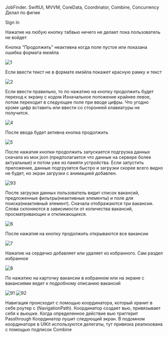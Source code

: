 JobFinder. SwiftUI, MVVM, CoreData, Coordinator, Combine, Concurrency
Делал по фигме

Sign In

Нажатие на любую кнопку табвью ничего не делает пока пользователь не войдет

Кнопка "Продолжить" неактивна когда поле пустое или показана ошибка формата емэйла

![1](https://github.com/PvssPrt1998/JobFinder/assets/43918790/266f8f2b-4b4a-4b82-a1b4-da53f8694c96)

Если ввести текст не в формате емэйла покажет красную рамку и текст

![2](https://github.com/PvssPrt1998/JobFinder/assets/43918790/9de7238a-3151-4f9f-8d5e-fcb9c293a937)

Если ввести правильно, то по нажатию на кнопку продолжить будет переход к экрану с кодом
Изначальное положение крайнее левое, потом переходит в следующее поле при вводе цифры.
Что угодно кроме цифр вставить или ввести со сторонней клавиатуры не получится.

![4](https://github.com/PvssPrt1998/JobFinder/assets/43918790/fc97fee7-cd79-43c5-9c24-45012ba4aeb0)

После ввода будет активна кнопка продолжить

![5](https://github.com/PvssPrt1998/JobFinder/assets/43918790/7f4c1532-4ccc-40a1-8bcc-5f7078870c38)

После нажатия кнопки продолжить запускается подгрузка данных сначала из мок json (предполагается что данные на сервере более актуальные)
и потом уже из памяти устройства. 
Если запустить приложение, данные подгрузятся быстро и загрузки скорее всего видно не будет, но экран 
загрузки c анимацией добавлен.

![93](https://github.com/PvssPrt1998/JobFinder/assets/43918790/c1bc0c87-2274-4dc6-83d2-e84f91c172ec)

После загрузки данных пользователь видит список вакансий, предложенные фильтры(неактивные элементы) и поле для поиска(неактивный элемент).
Сначала отображаются три вакансии. Слова склоняются в зависимости от количества вакансий, просматривающих и откликающихся.

![6](https://github.com/PvssPrt1998/JobFinder/assets/43918790/a5a67325-7d25-4cb8-98c0-3a8f124bf05f)

После нажатия на кнопку продолжить открываются все вакансии

![7](https://github.com/PvssPrt1998/JobFinder/assets/43918790/62d57888-b6e4-4a6b-8205-cb8db630325a)

Нажатие на сердечко добавляет или удаляет из избранного. Сам раздел избранное

![8](https://github.com/PvssPrt1998/JobFinder/assets/43918790/2e51efe4-a58f-4870-bbad-f6b71918c5e0)

По нажатию на карточку вакансии в избранном или на экране с вакансиями ведет к подробному описанию вакансий 

![91](https://github.com/PvssPrt1998/JobFinder/assets/43918790/90857e73-e8ce-4b7f-9de4-9a4b8478fd51)
![92](https://github.com/PvssPrt1998/JobFinder/assets/43918790/214b540a-a60c-4c18-a184-9d504cbaefa7)

Навигация происходит с помощью координатора, который хранит в себе роутер с (NavigationPath).
Координатор создает вью, привязывает себя к вьюшке. Когда определенное действие вью триггерит Passthrough
Координатор пушит следующий экран. В подомном координаторе в UIKit используются делегаты, тут привязка реализована с помощью подписок Combine







